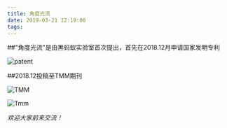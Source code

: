 ```yaml
---
title: 角度光流
date: 2019-03-21 12:19:00
tags:
---
```


##"角度光流"是由黑蚂蚁实验室首次提出，首先在2018.12月申请国家发明专利
<!--more-->

![patent](/img/patent.jpg)

##2018.12投稿至TMM期刊

![TMM](/img/TMM.png)

![Tmm](/img/TMM2.png)

*欢迎大家前来交流！*
